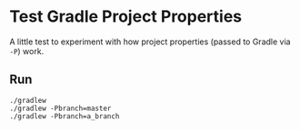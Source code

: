 # Test Gradle Project Properties

A little test to experiment with how project properties (passed to Gradle via `-P`) work.

## Run

```
./gradlew
./gradlew -Pbranch=master
./gradlew -Pbranch=a_branch
```